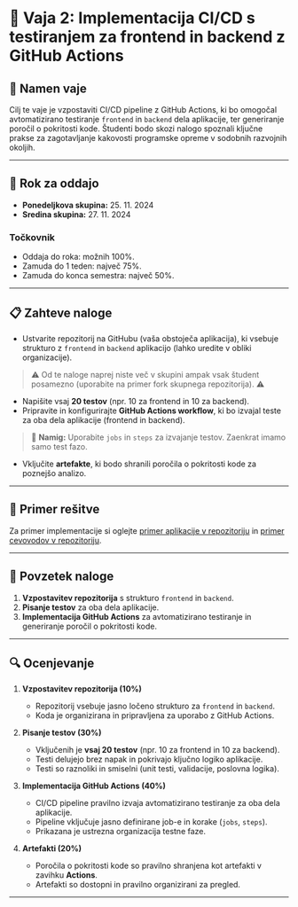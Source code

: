 # 📝 Vaja 2: Implementacija CI/CD s testiranjem za frontend in backend z GitHub Actions

## 📑 Namen vaje
Cilj te vaje je vzpostaviti CI/CD pipeline z GitHub Actions, ki bo omogočal avtomatizirano testiranje `frontend` in `backend` dela aplikacije, ter generiranje poročil o pokritosti kode. Študenti bodo skozi nalogo spoznali ključne prakse za zagotavljanje kakovosti programske opreme v sodobnih razvojnih okoljih.

---

## 📅 Rok za oddajo

- **Ponedeljkova skupina:** 25. 11. 2024
- **Sredina skupina:** 27. 11. 2024

### Točkovnik
- Oddaja do roka: možnih 100%.
- Zamuda do 1 teden: največ 75%.
- Zamuda do konca semestra: največ 50%.

---

## 📋 Zahteve naloge
- Ustvarite repozitorij na GitHubu (vaša obstoječa aplikacija), ki vsebuje strukturo z `frontend` in `backend` aplikacijo (lahko uredite v obliki organizacije).
> ⚠️ Od te naloge naprej niste več v skupini ampak vsak študent posamezno (uporabite na primer fork skupnega repozitorija). ⚠️
- Napišite vsaj **20 testov** (npr. 10 za frontend in 10 za backend).
- Pripravite in konfigurirajte **GitHub Actions workflow**, ki bo izvajal teste za oba dela aplikacije (frontend in backend).
> 📝 **Namig:** Uporabite `jobs` in `steps` za izvajanje testov. Zaenkrat imamo samo test fazo.
- Vključite **artefakte**, ki bodo shranili poročila o pokritosti kode za poznejšo analizo.

---

## 📘 Primer rešitve
Za primer implementacije si oglejte [primer aplikacije v repozitoriju](https://github.com/HlisTilen/RIRS/tree/main/02_DevOps_Testing/primer) in [primer cevovodov v repozitoriju](https://github.com/HlisTilen/RIRS/tree/main/.github/workflows).

---

## 🔄 Povzetek naloge
1. **Vzpostavitev repozitorija** s strukturo `frontend` in `backend`.
2. **Pisanje testov** za oba dela aplikacije.
3. **Implementacija GitHub Actions** za avtomatizirano testiranje in generiranje poročil o pokritosti kode.

---

## 🔍 Ocenjevanje
1. **Vzpostavitev repozitorija (10%)**  
   - Repozitorij vsebuje jasno ločeno strukturo za `frontend` in `backend`.  
   - Koda je organizirana in pripravljena za uporabo z GitHub Actions.  

2. **Pisanje testov (30%)**  
   - Vključenih je **vsaj 20 testov** (npr. 10 za frontend in 10 za backend).  
   - Testi delujejo brez napak in pokrivajo ključno logiko aplikacije.  
   - Testi so raznoliki in smiselni (unit testi, validacije, poslovna logika).  

3. **Implementacija GitHub Actions (40%)**  
   - CI/CD pipeline pravilno izvaja avtomatizirano testiranje za oba dela aplikacije.  
   - Pipeline vključuje jasno definirane job-e in korake (`jobs`, `steps`).  
   - Prikazana je ustrezna organizacija testne faze.  

4. **Artefakti (20%)**  
   - Poročila o pokritosti kode so pravilno shranjena kot artefakti v zavihku **Actions**.  
   - Artefakti so dostopni in pravilno organizirani za pregled.  

---